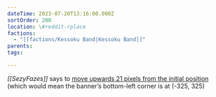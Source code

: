 ```yaml
---
dateTime: 2023-07-20T13:16:00.000Z
sortOrder: 200
location: \#reddit-rplace
factions:
  - "[[factions/Kessoku Band|Kessoku Band]]"
parents: 
tags: 

---
```

*[[SezyFazes]]* says to [move upwards 21 pixels from the initial position](discord://discord.com/channels/1093664259273130084/1131230952119615600/1131575343724109904) (which would mean the banner’s bottom-left corner is at (-325, 325)
